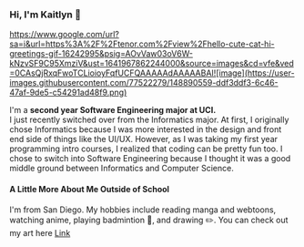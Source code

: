 ### Hi, I'm Kaitlyn 👋
https://www.google.com/url?sa=i&url=https%3A%2F%2Ftenor.com%2Fview%2Fhello-cute-cat-hi-greetings-gif-16242995&psig=AOvVaw03oV6W-kNzvSF9C95XmziV&ust=1641967862244000&source=images&cd=vfe&ved=0CAsQjRxqFwoTCLioioyFqfUCFQAAAAAdAAAAABAI![image](https://user-images.githubusercontent.com/77522279/148890559-ddf3ddf3-6c46-47af-9de5-c54291ad48f9.png)


I'm a **second year Software Engineering major at UCI.**  
I just recently switched over from the Informatics major.
At first, I originally chose Informatics because I was more interested in the design and front end side of things like the UI/UX.
However, as I was taking my first year programming intro courses, I realized that coding can be pretty fun too.
I chose to switch into Software Engineering because I thought it was a good middle ground between Informatics and Computer Science.

#### A Little More About Me Outside of School

I'm from San Diego. My hobbies include reading manga and webtoons, watching anime, playing badmintion 🏸, and drawing ✏️. You can check out my art here [Link](https://www.instagram.com/milkynoomz/)

<!--
**Kaitlyn4140/Kaitlyn4140** is a ✨ _special_ ✨ repository because its `README.md` (this file) appears on your GitHub profile.

Here are some ideas to get you started:

- 🔭 I’m currently working on ...
- 🌱 I’m currently learning ...
- 👯 I’m looking to collaborate on ...
- 🤔 I’m looking for help with ...
- 💬 Ask me about ...
- 📫 How to reach me: ...
- 😄 Pronouns: ...
- ⚡ Fun fact: ...
-->
